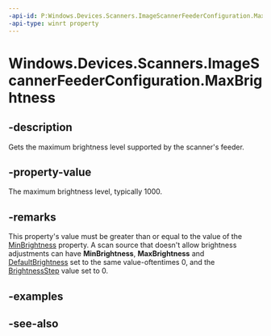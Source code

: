 ```yaml
---
-api-id: P:Windows.Devices.Scanners.ImageScannerFeederConfiguration.MaxBrightness
-api-type: winrt property
---
```


<!-- Property syntax
public int MaxBrightness { get; }
-->

# Windows.Devices.Scanners.ImageScannerFeederConfiguration.MaxBrightness

## -description
Gets the maximum brightness level supported by the scanner's feeder.

## -property-value
The maximum brightness level, typically 1000.

## -remarks
This property's value must be greater than or equal to the value of the [MinBrightness](imagescannerfeederconfiguration_minbrightness.md) property. A scan source that doesn't allow brightness adjustments can have **MinBrightness**, **MaxBrightness** and [DefaultBrightness](imagescannerfeederconfiguration_defaultbrightness.md) set to the same value-oftentimes 0, and the [BrightnessStep](imagescannerfeederconfiguration_brightnessstep.md) value set to 0.

## -examples

## -see-also
